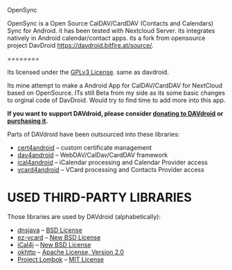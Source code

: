 


OpenSync 


OpenSync is a Open Source CalDAV/CardDAV (Contacts and Calendars) Sync for Android. it has been tested with Nextcloud Server. its integrates natively in Android calendar/contact apps. its a fork from opensource project DavDroid https://davdroid.bitfire.at/source/.

========

Its licensed under the [GPLv3 License](LICENSE). same as davdroid.

Its mine attempt to make a Android App for CalDAV/CardDAV for NextCloud based on OpenSource.
ITs still Beta from my side as its some basic changes to orginal code of DavDroid.
Would try to find time to add more into this app.


**If you want to support DAVdroid, please consider [donating to DAVdroid](https://davdroid.bitfire.at/donate/)
or [purchasing it](https://davdroid.bitfire.at/download/).**

Parts of DAVdroid have been outsourced into these libraries:

* [cert4android](https://gitlab.com/bitfireAT/cert4android) – custom certificate management
* [dav4android](https://gitlab.com/bitfireAT/dav4android) – WebDAV/CalDav/CardDAV framework
* [ical4android](https://gitlab.com/bitfireAT/ical4android) – iCalendar processing and Calendar Provider access
* [vcard4android](https://gitlab.com/bitfireAT/vcard4android) – VCard processing and Contacts Provider access


USED THIRD-PARTY LIBRARIES
==========================

Those libraries are used by DAVdroid (alphabetically):

* [dnsjava](http://www.xbill.org/dnsjava/) – [BSD License](http://www.xbill.org/dnsjava/dnsjava-current/LICENSE)
* [ez-vcard](https://code.google.com/p/ez-vcard/) – [New BSD License](http://opensource.org/licenses/BSD-3-Clause)
* [iCal4j](http://ical4j.sourceforge.net/) – [New BSD License](http://sourceforge.net/p/ical4j/ical4j/ci/default/tree/LICENSE)
* [okhttp](https://square.github.io/okhttp/) – [Apache License, Version 2.0](https://square.github.io/okhttp/#license)
* [Project Lombok](http://projectlombok.org/) – [MIT License](http://opensource.org/licenses/mit-license.php)

